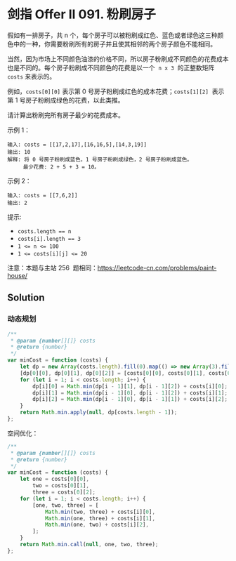 # 剑指 Offer II 091. 粉刷房子

假如有一排房子，共 n 个，每个房子可以被粉刷成红色、蓝色或者绿色这三种颜色中的一种，你需要粉刷所有的房子并且使其相邻的两个房子颜色不能相同。

当然，因为市场上不同颜色油漆的价格不同，所以房子粉刷成不同颜色的花费成本也是不同的。每个房子粉刷成不同颜色的花费是以一个  `n x 3`  的正整数矩阵 `costs` 来表示的。

例如，`costs[0][0]` 表示第 0 号房子粉刷成红色的成本花费；`costs[1][2]`  表示第 1 号房子粉刷成绿色的花费，以此类推。

请计算出粉刷完所有房子最少的花费成本。

示例 1：

```
输入: costs = [[17,2,17],[16,16,5],[14,3,19]]
输出: 10
解释: 将 0 号房子粉刷成蓝色，1 号房子粉刷成绿色，2 号房子粉刷成蓝色。
     最少花费: 2 + 5 + 3 = 10。
```

示例 2：

```
输入: costs = [[7,6,2]]
输出: 2
```

提示:

-   `costs.length == n`
-   `costs[i].length == 3`
-   `1 <= n <= 100`
-   `1 <= costs[i][j] <= 20`

注意：本题与主站 256  题相同：https://leetcode-cn.com/problems/paint-house/

## Solution

### 动态规划

```js
/**
 * @param {number[][]} costs
 * @return {number}
 */
var minCost = function (costs) {
    let dp = new Array(costs.length).fill(0).map(() => new Array(3).fill(0));
    [dp[0][0], dp[0][1], dp[0][2]] = [costs[0][0], costs[0][1], costs[0][2]];
    for (let i = 1; i < costs.length; i++) {
        dp[i][0] = Math.min(dp[i - 1][1], dp[i - 1][2]) + costs[i][0];
        dp[i][1] = Math.min(dp[i - 1][0], dp[i - 1][2]) + costs[i][1];
        dp[i][2] = Math.min(dp[i - 1][0], dp[i - 1][1]) + costs[i][2];
    }
    return Math.min.apply(null, dp[costs.length - 1]);
};
```

空间优化：

```js
/**
 * @param {number[][]} costs
 * @return {number}
 */
var minCost = function (costs) {
    let one = costs[0][0],
        two = costs[0][1],
        three = costs[0][2];
    for (let i = 1; i < costs.length; i++) {
        [one, two, three] = [
            Math.min(two, three) + costs[i][0],
            Math.min(one, three) + costs[i][1],
            Math.min(one, two) + costs[i][2],
        ];
    }
    return Math.min.call(null, one, two, three);
};
```

